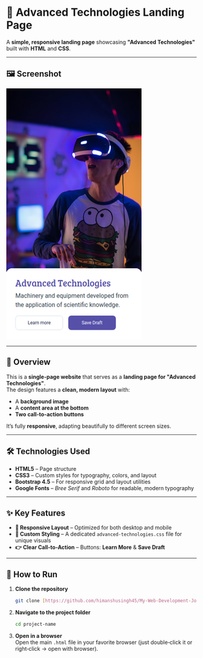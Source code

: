# 🚀 Advanced Technologies Landing Page  

A **simple, responsive landing page** showcasing **"Advanced Technologies"** built with **HTML** and **CSS**.

---

## 🖼️ Screenshot  

![Advanced Technologies Screenshot](./advanced-technologies-v1.png)

---

## 📖 Overview  

This is a **single-page website** that serves as a **landing page for "Advanced Technologies"**.  
The design features a **clean, modern layout** with:
- A **background image**
- A **content area at the bottom**
- **Two call-to-action buttons**

It’s fully **responsive**, adapting beautifully to different screen sizes.

---

## 🛠️ Technologies Used  

- **HTML5** – Page structure  
- **CSS3** – Custom styles for typography, colors, and layout  
- **Bootstrap 4.5** – For responsive grid and layout utilities  
- **Google Fonts** – *Bree Serif* and *Roboto* for readable, modern typography  

---

## ✨ Key Features  

- **📱 Responsive Layout** – Optimized for both desktop and mobile  
- **🎨 Custom Styling** – A dedicated `advanced-technologies.css` file for unique visuals  
- **👉 Clear Call-to-Action** – Buttons: **Learn More** & **Save Draft**  

---

## 🚀 How to Run  

1. **Clone the repository**  
   ```bash
   git clone [https://github.com/himanshusingh45/My-Web-Development-Journey/tree/74b3b012b898d037993320cdfd062ac6bd3177e2]

2. **Navigate to the project folder**  
   ```bash
   cd project-name
   ```

3. **Open in a browser**  
   Open the main `.html` file in your favorite browser (just double‑click it or right‑click → open with browser).
